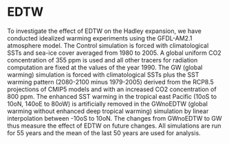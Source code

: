 # EDTW

To investigate the effect of EDTW on the Hadley expansion, we have conducted idealized warming experiments using the GFDL-AM2.1 atmosphere model. 
The Control simulation is forced with climatological SSTs and sea-ice cover averaged from 1980 to 2005. 
A global uniform CO2 concentration of 355 ppm is used and all other tracers for radiation computation are fixed at the values of the year 1990. 
The GW (global warming) simulation is forced with climatological SSTs plus the SST warming pattern (2080-2100 minus 1979-2005) derived from the RCP8.5 projections of CMIP5 models and with an increased CO2 concentration of 800 ppm. 
The enhanced SST warming in the tropical east Pacific (10oS to 10oN, 140oE to 80oW) is artificially removed in the GWnoEDTW (global warming without enhanced deep tropical warming) simulation by linear interpolation between -10oS to 10oN. 
The changes from GWnoEDTW to GW thus measure the effect of EDTW on future changes. 
All simulations are run for 55 years and the mean of the last 50 years are used for analysis.
